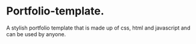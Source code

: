 # Portfolio-template.
A stylish portfolio template that is made up of css, html and javascript and can be used by anyone.
